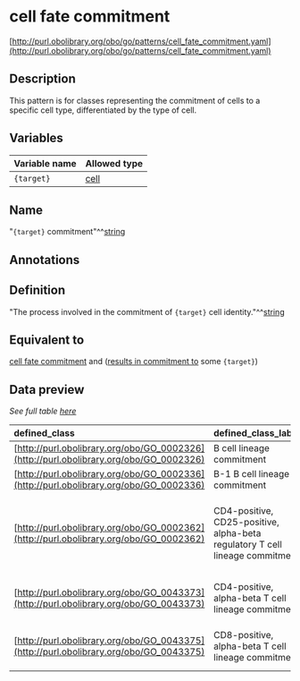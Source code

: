 # cell fate commitment

[http://purl.obolibrary.org/obo/go/patterns/cell_fate_commitment.yaml](http://purl.obolibrary.org/obo/go/patterns/cell_fate_commitment.yaml)

## Description

This pattern is for classes representing the commitment of cells to a specific cell type, differentiated by the type of cell.




## Variables

| Variable name | Allowed type |
|:--------------|:-------------|
| `{target}` | [cell](http://purl.obolibrary.org/obo/CL_0000000) |

## Name

"`{target}` commitment"^^[string](http://www.w3.org/2001/XMLSchema#string)

## Annotations



## Definition

"The process involved in the commitment of `{target}` cell identity."^^[string](http://www.w3.org/2001/XMLSchema#string)

## Equivalent to

[cell fate commitment](http://purl.obolibrary.org/obo/GO_0045165)  and ([results in commitment to](http://purl.obolibrary.org/obo/RO_0002348) some `{target}`)







## Data preview

*See full table [here](https://github.com/geneontology/go-ontology/tree/master/src/design_patterns/cell_fate_commitment.tsv)*

| defined_class | defined_class_label | target | target_label |
|:--|:--|:--|:--|
| [http://purl.obolibrary.org/obo/GO_0002326](http://purl.obolibrary.org/obo/GO_0002326) | B cell lineage commitment | [http://purl.obolibrary.org/obo/CL_0000236](http://purl.obolibrary.org/obo/CL_0000236) | B cell |
| [http://purl.obolibrary.org/obo/GO_0002336](http://purl.obolibrary.org/obo/GO_0002336) | B-1 B cell lineage commitment | [http://purl.obolibrary.org/obo/CL_0000819](http://purl.obolibrary.org/obo/CL_0000819) | B-1 B cell |
| [http://purl.obolibrary.org/obo/GO_0002362](http://purl.obolibrary.org/obo/GO_0002362) | CD4-positive, CD25-positive, alpha-beta regulatory T cell lineage commitment | [http://purl.obolibrary.org/obo/CL_0000792](http://purl.obolibrary.org/obo/CL_0000792) | CD4-positive, CD25-positive, alpha-beta regulatory T cell |
| [http://purl.obolibrary.org/obo/GO_0043373](http://purl.obolibrary.org/obo/GO_0043373) | CD4-positive, alpha-beta T cell lineage commitment | [http://purl.obolibrary.org/obo/CL_0000624](http://purl.obolibrary.org/obo/CL_0000624) | CD4-positive, alpha-beta T cell |
| [http://purl.obolibrary.org/obo/GO_0043375](http://purl.obolibrary.org/obo/GO_0043375) | CD8-positive, alpha-beta T cell lineage commitment | [http://purl.obolibrary.org/obo/CL_0000625](http://purl.obolibrary.org/obo/CL_0000625) | CD8-positive, alpha-beta T cell |

